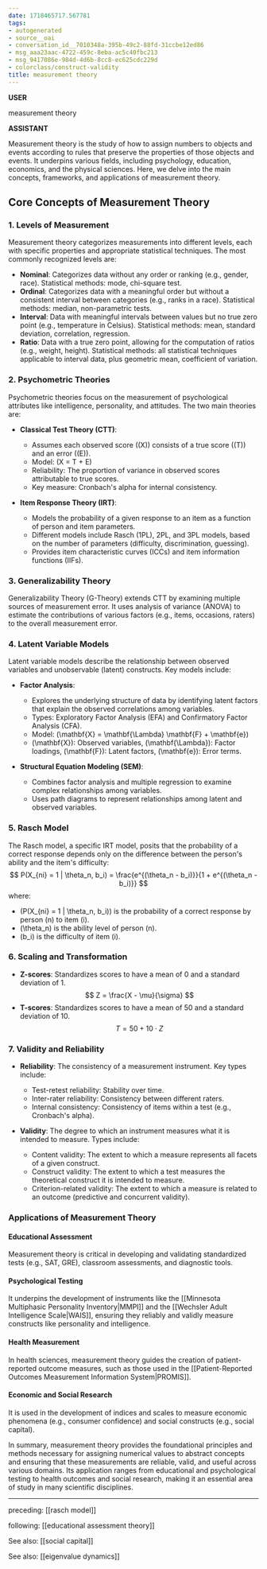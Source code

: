 ```yaml
---
date: 1718465717.567781
tags:
- autogenerated
- source__oai
- conversation_id__7010348a-395b-49c2-88fd-31ccbe12ed86
- msg_aaa23aac-4722-459c-8eba-ac5c40fbc213
- msg_9417086e-984d-4d6b-8cc8-ec625cdc229d
- colorclass/construct-validity
title: measurement theory
---
```


**USER**

measurement theory


**ASSISTANT**

Measurement theory is the study of how to assign numbers to objects and events according to rules that preserve the properties of those objects and events. It underpins various fields, including psychology, education, economics, and the physical sciences. Here, we delve into the main concepts, frameworks, and applications of measurement theory.

## Core Concepts of Measurement Theory

### 1. **Levels of Measurement**

Measurement theory categorizes measurements into different levels, each with specific properties and appropriate statistical techniques. The most commonly recognized levels are:

- **Nominal**: Categorizes data without any order or ranking (e.g., gender, race). Statistical methods: mode, chi-square test.
- **Ordinal**: Categorizes data with a meaningful order but without a consistent interval between categories (e.g., ranks in a race). Statistical methods: median, non-parametric tests.
- **Interval**: Data with meaningful intervals between values but no true zero point (e.g., temperature in Celsius). Statistical methods: mean, standard deviation, correlation, regression.
- **Ratio**: Data with a true zero point, allowing for the computation of ratios (e.g., weight, height). Statistical methods: all statistical techniques applicable to interval data, plus geometric mean, coefficient of variation.

### 2. **Psychometric Theories**

Psychometric theories focus on the measurement of psychological attributes like intelligence, personality, and attitudes. The two main theories are:

- **Classical Test Theory (CTT)**: 
  - Assumes each observed score (\(X\)) consists of a true score (\(T\)) and an error (\(E\)).
  - Model: \(X = T + E\)
  - Reliability: The proportion of variance in observed scores attributable to true scores.
  - Key measure: Cronbach's alpha for internal consistency.

- **Item Response Theory (IRT)**:
  - Models the probability of a given response to an item as a function of person and item parameters.
  - Different models include Rasch (1PL), 2PL, and 3PL models, based on the number of parameters (difficulty, discrimination, guessing).
  - Provides item characteristic curves (ICCs) and item information functions (IIFs).

### 3. **Generalizability Theory**

Generalizability Theory (G-Theory) extends CTT by examining multiple sources of measurement error. It uses analysis of variance (ANOVA) to estimate the contributions of various factors (e.g., items, occasions, raters) to the overall measurement error.

### 4. **Latent Variable Models**

Latent variable models describe the relationship between observed variables and unobservable (latent) constructs. Key models include:

- **Factor Analysis**:
  - Explores the underlying structure of data by identifying latent factors that explain the observed correlations among variables.
  - Types: Exploratory Factor Analysis (EFA) and Confirmatory Factor Analysis (CFA).
  - Model: \(\mathbf{X} = \mathbf{\Lambda} \mathbf{F} + \mathbf{e}\)
  - \(\mathbf{X}\): Observed variables, \(\mathbf{\Lambda}\): Factor loadings, \(\mathbf{F}\): Latent factors, \(\mathbf{e}\): Error terms.

- **Structural Equation Modeling (SEM)**:
  - Combines factor analysis and multiple regression to examine complex relationships among variables.
  - Uses path diagrams to represent relationships among latent and observed variables.

### 5. **Rasch Model**

The Rasch model, a specific IRT model, posits that the probability of a correct response depends only on the difference between the person's ability and the item's difficulty:
$$
P(X_{ni} = 1 | \theta_n, b_i) = \frac{e^{(\theta_n - b_i)}}{1 + e^{(\theta_n - b_i)}}
$$
where:
- \(P(X_{ni} = 1 | \theta_n, b_i)\) is the probability of a correct response by person \(n\) to item \(i\).
- \(\theta_n\) is the ability level of person \(n\).
- \(b_i\) is the difficulty of item \(i\).

### 6. **Scaling and Transformation**

- **Z-scores**: Standardizes scores to have a mean of 0 and a standard deviation of 1.
  $$
  Z = \frac{X - \mu}{\sigma}
  $$
- **T-scores**: Standardizes scores to have a mean of 50 and a standard deviation of 10.
  $$
  T = 50 + 10 \cdot Z
  $$

### 7. **Validity and Reliability**

- **Reliability**: The consistency of a measurement instrument. Key types include:
  - Test-retest reliability: Stability over time.
  - Inter-rater reliability: Consistency between different raters.
  - Internal consistency: Consistency of items within a test (e.g., Cronbach's alpha).

- **Validity**: The degree to which an instrument measures what it is intended to measure. Types include:
  - Content validity: The extent to which a measure represents all facets of a given construct.
  - Construct validity: The extent to which a test measures the theoretical construct it is intended to measure.
  - Criterion-related validity: The extent to which a measure is related to an outcome (predictive and concurrent validity).

### Applications of Measurement Theory

#### **Educational Assessment**

Measurement theory is critical in developing and validating standardized tests (e.g., SAT, GRE), classroom assessments, and diagnostic tools.

#### **Psychological Testing**

It underpins the development of instruments like the [[Minnesota Multiphasic Personality Inventory|MMPI]] and the [[Wechsler Adult Intelligence Scale|WAIS]], ensuring they reliably and validly measure constructs like personality and intelligence.

#### **Health Measurement**

In health sciences, measurement theory guides the creation of patient-reported outcome measures, such as those used in the [[Patient-Reported Outcomes Measurement Information System|PROMIS]].

#### **Economic and Social Research**

It is used in the development of indices and scales to measure economic phenomena (e.g., consumer confidence) and social constructs (e.g., social capital).

In summary, measurement theory provides the foundational principles and methods necessary for assigning numerical values to abstract concepts and ensuring that these measurements are reliable, valid, and useful across various domains. Its application ranges from educational and psychological testing to health outcomes and social research, making it an essential area of study in many scientific disciplines.


---

preceding: [[rasch model]]  


following: [[educational assessment theory]]

See also: [[social capital]]


See also: [[eigenvalue dynamics]]